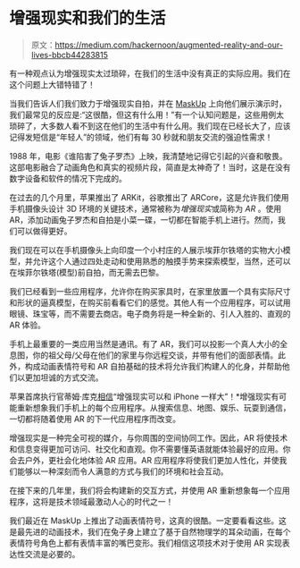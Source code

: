 # 增强现实和我们的生活

> 原文：<https://medium.com/hackernoon/augmented-reality-and-our-lives-bbcb44283815>

有一种观点认为增强现实太过琐碎，在我们的生活中没有真正的实际应用。我们在这个问题上大错特错了！

当我们告诉人们我们致力于增强现实自拍，并在 [MaskUp](http://www.maskup.me) 上向他们展示演示时，我们最常见的反应是:“这很酷，但这有什么用！”有一个认知问题是，这些用例太琐碎了，大多数人看不到这在他们的生活中有什么用。我们现在已经长大了，应该记得发短信是“年轻人”的领域，他们有每 30 秒就和朋友交流的强迫性需求！

1988 年，电影《谁陷害了兔子罗杰》上映，我清楚地记得它引起的兴奋和敬畏。这部电影融合了动画角色和真实的视频片段，简直是太神奇了！当时，这是在没有数字设备和软件的情况下完成的。

在过去的几个月里，苹果推出了 ARKit，谷歌推出了 ARCore，这是允许我们使用手机摄像头设计 3D 环境的关键技术，通常被称为*增强现实*或简称为 *AR* 。使用 AR，添加动画兔子罗杰和自拍是小菜一碟，一切都在智能手机上进行。然而，我们可以做得更好。

我们现在可以在手机摄像头上向印度一个小村庄的人展示埃菲尔铁塔的实物大小模型，并允许这个人通过四处走动和使用熟悉的触摸手势来探索模型，当然，还可以在埃菲尔铁塔(模型)前自拍，而无需去巴黎。

我们已经看到一些应用程序，允许你在购买家具时，在家里放置一个具有实际尺寸和形状的逼真模型，在购买前看看它们的感觉。其他人有一个应用程序，可以试用眼镜、珠宝等，而不需要去商店。电子商务将是一种全新的、引人入胜的、直观的 AR 体验。

手机上最重要的一类应用当然是通讯。有了 AR，我们可以投影一个真人大小的全息图，你的祖父母/父母在他们的家里与你远程交谈，并带有他们的面部表情。此外，构成动画表情符号和 AR 自拍基础的技术将允许我们构建人的化身，并帮助他们以更加坦诚的方式交流。

苹果首席执行官蒂姆·库克[相信](http://fortune.com/2017/02/11/tim-cook-augmented-reality/)“增强现实可以和 iPhone 一样大”！*增强现实有可能重新想象我们手机上的每个应用程序。从搜索信息、地图、娱乐、玩耍到通信，一切都将随着使用 AR 的下一代应用程序而改变。

增强现实是一种完全可视的媒介，与你周围的空间协同工作。因此，AR 将使技术和信息变得更加可访问、社交化和直观。你不需要懂英语就能体验最好的应用。你会去户外，更社会化地体验 AR 应用。AR 应用程序将使我们更加人性化，并使我们能够以一种深刻而令人满意的方式与我们的环境和社会互动。

在接下来的几年里，我们将会构建新的交互方式，并使用 AR 重新想象每一个应用程序，这将是技术领域最激动人心的时代之一！

我们最近在 MaskUp 上推出了动画表情符号，这真的很酷。一定要看看这些。这是最先进的动画技术，我们在兔子身上建立了基于自然物理学的耳朵动画，在每个表情符号角色上都有表情丰富的嘴巴变形。我们相信这项技术对于使用 AR 实现表达性交流是必要的。